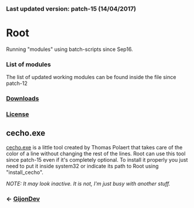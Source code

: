 ### Last updated version: patch-15 (14/04/2017)


# **Root**
Running "modules" using batch-scripts since Sep16. 

### List of modules
The list of updated working modules can be found inside the file since patch-12



### [Downloads](http://www.github.com/GijonDev/Root/releases)

### [License](https://github.com/GijonDev/Root/blob/master/LICENSE)

## cecho.exe
[cecho.exe](https://dl.dropboxusercontent.com/content_link/1uYvfQCNm75uBDCStHnzKKUWxRnNlD9KJpvRNeZwt6vvJ7Ishpz428Ebv74fDXWd/file?dl=1) is a little tool created by Thomas Polaert that takes care of the color of a line without changing the rest of the lines. Root can use this tool since patch-15 even if it's completely optional. To install it properly you just need to put it inside system32 or indicate its path to Root using "install_cecho".

*NOTE: It may look inactive. It is not, I'm just busy with another stuff.*


### <- [GijonDev](http://gijondev.github.io)
